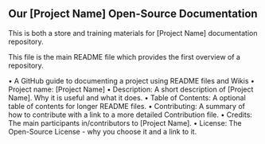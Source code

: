 ## Our [Project Name] Open-Source Documentation

This is both a store and training materials for [Project Name] documentation repository.

This file is the main README file which provides the first overview of a repository.

•	A GitHub guide to documenting a project using README files and Wikis
•	Project name: [Project Name]
•	Description: A short description of [Project Name]. Why it is useful and what it does.
•	Table of Contents: A optional table of contents for longer README files.
•	Contributing: A summary of how to contribute with a link to a more detailed Contribution file.
•	Credits: The main participants in/contributors to [Project Name].
•	License: The Open-Source License - why you choose it and a link to it.
